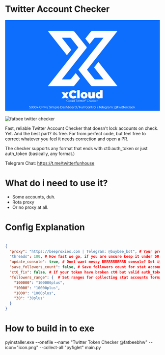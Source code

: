 # Twitter Account Checker

[![xcloud](https://raw.githubusercontent.com/FatBeeBHW/Twitter-Account-Checker/main/ad.jpg)](https://t.me/twittercrack)

![fatbee twitter checker](https://github.com/FatBeeBHW/Twitter-Account-Checker/assets/121733071/925583c0-24c6-4eeb-8630-9a557e521cff)


Fast, reliable Twitter Account Checker that doesn't lock accounts on check. Yet. And the best part? its free.
Far from perfect code, but feel free to correct whatever you feel it needs correction and open a PR.

The checker supports any format that ends with ct0:auth_token or just auth_token (basically, any format.)

Telegram Chat: https://t.me/twitterfunhouse

# What do i need to use it?

- Some accounts, duh.
- Rota proxy
- Or no proxy at all.

# Config Explanation

```json

{
  "proxy": "https://beeproxies.com | Telegram: @buybee_bot", # Your proxy, ideally rotating one (username:password@host:port)
  "threads": 100, # How fast we go, if you are unsure keep it under 50, ideally 20 (heavlly depends on your system and proxy.)
  "update_console": true, # Dont want messy BRRRRRRRRRR console? Set it to false.
  "save_followers_count": false, # Save followers count for stat accounts.
  "ct0_fix": false, # If your token have broken ct0 but valid auth_token, enable this and it will be fixed.
  "followers_range": {  # Set ranges for collecting stat accounts format is "Number Of followers":"File Name", must have one. Ideally 2.
    "100000": "100000plus",
    "10000": "10000plus",
    "1000": "1000plus",
    "30": "30plus"
  }
}


```

# How to build in to exe

pyinstaller.exe --onefile --name "Twitter Token Checker @fatbeebhw" --icon="icon.png" --collect-all "pyfiglet" main.py
